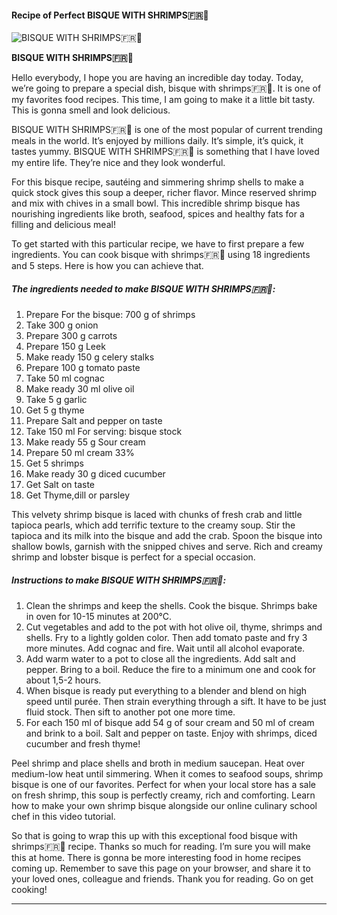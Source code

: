             

#### Recipe of Perfect BISQUE WITH SHRIMPS🇫🇷🦐

![BISQUE WITH SHRIMPS🇫🇷🦐](https://img-global.cpcdn.com/recipes/9c2a853f843ec04c/751x532cq70/bisque-with-shrimps%f0%9f%87%ab%f0%9f%87%b7%f0%9f%a6%90-recipe-main-photo.jpg)

**BISQUE WITH SHRIMPS🇫🇷🦐**

Hello everybody, I hope you are having an incredible day today. Today, we’re going to prepare a special dish, bisque with shrimps🇫🇷🦐. It is one of my favorites food recipes. This time, I am going to make it a little bit tasty. This is gonna smell and look delicious.

BISQUE WITH SHRIMPS🇫🇷🦐 is one of the most popular of current trending meals in the world. It’s enjoyed by millions daily. It’s simple, it’s quick, it tastes yummy. BISQUE WITH SHRIMPS🇫🇷🦐 is something that I have loved my entire life. They’re nice and they look wonderful.

For this bisque recipe, sautéing and simmering shrimp shells to make a quick stock gives this soup a deeper, richer flavor. Mince reserved shrimp and mix with chives in a small bowl. This incredible shrimp bisque has nourishing ingredients like broth, seafood, spices and healthy fats for a filling and delicious meal!

To get started with this particular recipe, we have to first prepare a few ingredients. You can cook bisque with shrimps🇫🇷🦐 using 18 ingredients and 5 steps. Here is how you can achieve that.

##### The ingredients needed to make BISQUE WITH SHRIMPS🇫🇷🦐:

1.  Prepare For the bisque: 700 g of shrimps
2.  Take 300 g onion
3.  Prepare 300 g carrots
4.  Prepare 150 g Leek
5.  Make ready 150 g celery stalks
6.  Prepare 100 g tomato paste
7.  Take 50 ml cognac
8.  Make ready 30 ml olive oil
9.  Take 5 g garlic
10.  Get 5 g thyme
11.  Prepare Salt and pepper on taste
12.  Take 150 ml For serving: bisque stock
13.  Make ready 55 g Sour cream
14.  Prepare 50 ml cream 33%
15.  Get 5 shrimps
16.  Make ready 30 g diced cucumber
17.  Get Salt on taste
18.  Get Thyme,dill or parsley

This velvety shrimp bisque is laced with chunks of fresh crab and little tapioca pearls, which add terrific texture to the creamy soup. Stir the tapioca and its milk into the bisque and add the crab. Spoon the bisque into shallow bowls, garnish with the snipped chives and serve. Rich and creamy shrimp and lobster bisque is perfect for a special occasion.

##### Instructions to make BISQUE WITH SHRIMPS🇫🇷🦐:

1.  Clean the shrimps and keep the shells. Cook the bisque. Shrimps bake in oven for 10-15 minutes at 200°C.
2.  Cut vegetables and add to the pot with hot olive oil, thyme, shrimps and shells. Fry to a lightly golden color. Then add tomato paste and fry 3 more minutes. Add cognac and fire. Wait until all alcohol evaporate.
3.  Add warm water to a pot to close all the ingredients. Add salt and pepper. Bring to a boil. Reduce the fire to a minimum one and cook for about 1,5-2 hours.
4.  When bisque is ready put everything to a blender and blend on high speed until purée. Then strain everything through a sift. It have to be just fluid stock. Then sift to another pot one more time.
5.  For each 150 ml of bisque add 54 g of sour cream and 50 ml of cream and brink to a boil. Salt and pepper on taste. Enjoy with shrimps, diced cucumber and fresh thyme!

Peel shrimp and place shells and broth in medium saucepan. Heat over medium-low heat until simmering. When it comes to seafood soups, shrimp bisque is one of our favorites. Perfect for when your local store has a sale on fresh shrimp, this soup is perfectly creamy, rich and comforting. Learn how to make your own shrimp bisque alongside our online culinary school chef in this video tutorial.

So that is going to wrap this up with this exceptional food bisque with shrimps🇫🇷🦐 recipe. Thanks so much for reading. I’m sure you will make this at home. There is gonna be more interesting food in home recipes coming up. Remember to save this page on your browser, and share it to your loved ones, colleague and friends. Thank you for reading. Go on get cooking!

* * *